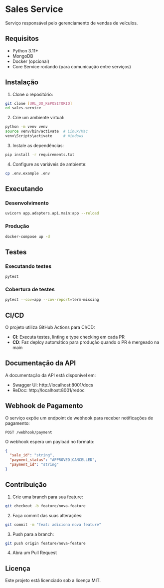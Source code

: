 # Sales Service

Serviço responsável pelo gerenciamento de vendas de veículos.

## Requisitos

- Python 3.11+
- MongoDB
- Docker (opcional)
- Core Service rodando (para comunicação entre serviços)

## Instalação

1. Clone o repositório:
```bash
git clone [URL_DO_REPOSITORIO]
cd sales-service
```

2. Crie um ambiente virtual:
```bash
python -m venv venv
source venv/bin/activate  # Linux/Mac
venv\Scripts\activate     # Windows
```

3. Instale as dependências:
```bash
pip install -r requirements.txt
```

4. Configure as variáveis de ambiente:
```bash
cp .env.example .env
```

## Executando

### Desenvolvimento
```bash
uvicorn app.adapters.api.main:app --reload
```

### Produção
```bash
docker-compose up -d
```

## Testes

### Executando testes
```bash
pytest
```

### Cobertura de testes
```bash
pytest --cov=app --cov-report=term-missing
```

## CI/CD

O projeto utiliza GitHub Actions para CI/CD:

- **CI**: Executa testes, linting e type checking em cada PR
- **CD**: Faz deploy automático para produção quando o PR é mergeado na main

## Documentação da API

A documentação da API está disponível em:
- Swagger UI: http://localhost:8001/docs
- ReDoc: http://localhost:8001/redoc

## Webhook de Pagamento

O serviço expõe um endpoint de webhook para receber notificações de pagamento:

```
POST /webhook/payment
```

O webhook espera um payload no formato:
```json
{
  "sale_id": "string",
  "payment_status": "APPROVED|CANCELLED",
  "payment_id": "string"
}
```

## Contribuição

1. Crie uma branch para sua feature:
```bash
git checkout -b feature/nova-feature
```

2. Faça commit das suas alterações:
```bash
git commit -m "feat: adiciona nova feature"
```

3. Push para a branch:
```bash
git push origin feature/nova-feature
```

4. Abra um Pull Request

## Licença

Este projeto está licenciado sob a licença MIT. 